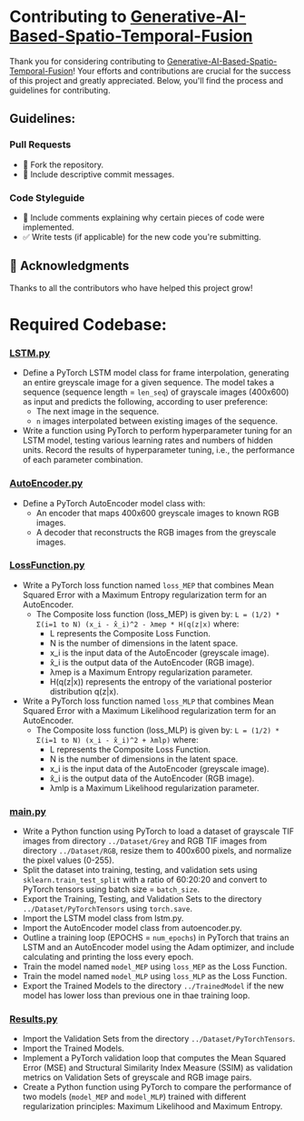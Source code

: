 # Contributing to [Generative-AI-Based-Spatio-Temporal-Fusion](https://github.com/iSiddharth20/Generative-AI-Based-Spatio-Temporal-Fusion)

Thank you for considering contributing to [Generative-AI-Based-Spatio-Temporal-Fusion](https://github.com/iSiddharth20/Generative-AI-Based-Spatio-Temporal-Fusion)! Your efforts and contributions are crucial for the success of this project and greatly appreciated. Below, you'll find the process and guidelines for contributing.

## Guidelines:

### Pull Requests
- 🍴 Fork the repository.
- 📌 Include descriptive commit messages.

### Code Styleguide
- 💬 Include comments explaining why certain pieces of code were implemented.
- ✅ Write tests (if applicable) for the new code you're submitting.

## 🙌 Acknowledgments
Thanks to all the contributors who have helped this project grow!

# Required Codebase:

### [LSTM.py](https://github.com/iSiddharth20/Generative-AI-Based-Spatio-Temporal-Fusion/blob/main/Code/LSTM.py)
- Define a PyTorch LSTM model class for frame interpolation, generating an entire greyscale image for a given sequence. The model takes a sequence (sequence length = `len_seq`) of grayscale images (400x600) as input and predicts the following, according to user preference:
	- The next image in the sequence.
	- `n` images interpolated between existing images of the sequence.
- Write a function using PyTorch to perform hyperparameter tuning for an LSTM model, testing various learning rates and numbers of hidden units. Record the results of hyperparameter tuning, i.e., the performance of each parameter combination.

### [AutoEncoder.py](https://github.com/iSiddharth20/Generative-AI-Based-Spatio-Temporal-Fusion/blob/main/Code/AutoEncoder.py)
- Define a PyTorch AutoEncoder model class with:
	- An encoder that maps 400x600 greyscale images to known RGB images.
	- A decoder that reconstructs the RGB images from the greyscale images.

### [LossFunction.py](https://github.com/iSiddharth20/Generative-AI-Based-Spatio-Temporal-Fusion/blob/main/Code/LossFunction.py)
- Write a PyTorch loss function named `loss_MEP` that combines Mean Squared Error with a Maximum Entropy regularization term for an AutoEncoder.
	- The Composite loss function (loss_MEP) is given by:
		` L = (1/2) * Σ(i=1 to N) (x_i - x̂_i)^2 - λmep * H(q(z|x) `
		where:
		- L represents the Composite Loss Function.
		- N is the number of dimensions in the latent space.
		- x_i is the input data of the AutoEncoder (greyscale image).
		- x̂_i is the output data of the AutoEncoder (RGB image).
		- λmep is a Maximum Entropy regularization parameter.
		- H(q(z|x)) represents the entropy of the variational posterior distribution q(z|x).
- Write a PyTorch loss function named `loss_MLP` that combines Mean Squared Error with a Maximum Likelihood regularization term for an AutoEncoder.
	- The Composite loss function (loss_MLP) is given by:
		` L = (1/2) * Σ(i=1 to N) (x_i - x̂_i)^2 + λmlp) `
		where:
		- L represents the Composite Loss Function.
		- N is the number of dimensions in the latent space.
		- x_i is the input data of the AutoEncoder (greyscale image).
		- x̂_i is the output data of the AutoEncoder (RGB image).
		- λmlp is a Maximum Likelihood regularization parameter.

### [main.py](https://github.com/iSiddharth20/Generative-AI-Based-Spatio-Temporal-Fusion/blob/main/Code/main.py)
- Write a Python function using PyTorch to load a dataset of grayscale TIF images from directory `../Dataset/Grey` and RGB TIF images from directory `../Dataset/RGB`, resize them to 400x600 pixels, and normalize the pixel values (0-255).
- Split the dataset into training, testing, and validation sets using `sklearn.train_test_split` with a ratio of 60:20:20 and convert to PyTorch tensors using batch size = `batch_size`.
- Export the Training, Testing, and Validation Sets to the directory `../Dataset/PyTorchTensors` using `torch.save`.
- Import the LSTM model class from lstm.py.
- Import the AutoEncoder model class from autoencoder.py.
- Outline a training loop (EPOCHS = `num_epochs`) in PyTorch that trains an LSTM and an AutoEncoder model using the Adam optimizer, and include calculating and printing the loss every epoch.
- Train the model named `model_MEP` using `loss_MEP` as the Loss Function.
- Train the model named `model_MLP` using `loss_MLP` as the Loss Function.
- Export the Trained Models to the directory `../TrainedModel` if the new model has lower loss than previous one in thae training loop.

### [Results.py](https://github.com/iSiddharth20/Generative-AI-Based-Spatio-Temporal-Fusion/blob/main/Code/Results.py)
- Import the Validation Sets from the directory `../Dataset/PyTorchTensors`.
- Import the Trained Models.
- Implement a PyTorch validation loop that computes the Mean Squared Error (MSE) and Structural Similarity Index Measure (SSIM) as validation metrics on Validation Sets of greyscale and RGB image pairs.
- Create a Python function using PyTorch to compare the performance of two models (`model_MEP` and `model_MLP`) trained with different regularization principles: Maximum Likelihood and Maximum Entropy.
